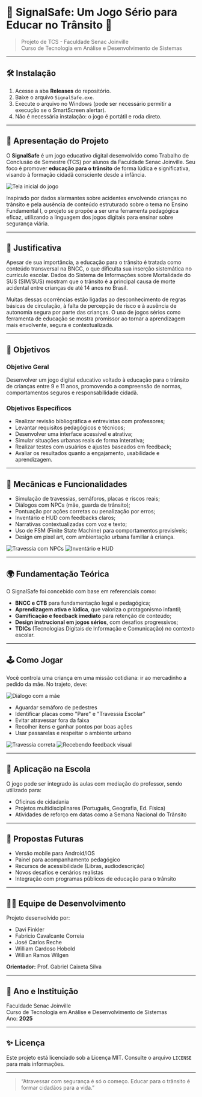 
# 🛑 SignalSafe: Um Jogo Sério para Educar no Trânsito 🚗

> Projeto de TCS - Faculdade Senac Joinville  
> Curso de Tecnologia em Análise e Desenvolvimento de Sistemas

---

## 🛠️ Instalação

1. Acesse a aba **Releases** do repositório.
2. Baixe o arquivo `SignalSafe.exe`.
3. Execute o arquivo no Windows (pode ser necessário permitir a execução se o SmartScreen alertar).
4. Não é necessária instalação: o jogo é portátil e roda direto.

---

## 🌟 Apresentação do Projeto

O **SignalSafe** é um jogo educativo digital desenvolvido como Trabalho de Conclusão de Semestre (TCS) por alunos da Faculdade Senac Joinville. Seu foco é promover **educação para o trânsito** de forma lúdica e significativa, visando à formação cidadã consciente desde a infância.

![Tela inicial do jogo](signal_safe_screenshots/screenshot_1.png)

Inspirado por dados alarmantes sobre acidentes envolvendo crianças no trânsito e pela ausência de conteúdo estruturado sobre o tema no Ensino Fundamental I, o projeto se propõe a ser uma ferramenta pedagógica eficaz, utilizando a linguagem dos jogos digitais para ensinar sobre segurança viária.

---

## 🚫 Justificativa

Apesar de sua importância, a educação para o trânsito é tratada como conteúdo transversal na BNCC, o que dificulta sua inserção sistemática no currículo escolar. Dados do Sistema de Informações sobre Mortalidade do SUS (SIM/SUS) mostram que o trânsito é a principal causa de morte acidental entre crianças de até 14 anos no Brasil.

Muitas dessas ocorrências estão ligadas ao desconhecimento de regras básicas de circulação, à falta de percepção de risco e à ausência de autonomia segura por parte das crianças. O uso de jogos sérios como ferramenta de educação se mostra promissor ao tornar a aprendizagem mais envolvente, segura e contextualizada.

---

## 🎯 Objetivos

### Objetivo Geral

Desenvolver um jogo digital educativo voltado à educação para o trânsito de crianças entre 9 e 11 anos, promovendo a compreensão de normas, comportamentos seguros e responsabilidade cidadã.

### Objetivos Específicos

- Realizar revisão bibliográfica e entrevistas com professores;
- Levantar requisitos pedagógicos e técnicos;
- Desenvolver uma interface acessível e atrativa;
- Simular situações urbanas reais de forma interativa;
- Realizar testes com usuários e ajustes baseados em feedback;
- Avaliar os resultados quanto a engajamento, usabilidade e aprendizagem.

---

## 🧩 Mecânicas e Funcionalidades

- Simulação de travessias, semáforos, placas e riscos reais;
- Diálogos com NPCs (mãe, guarda de trânsito);
- Pontuação por ações corretas ou penalização por erros;
- Inventário e HUD com feedbacks claros;
- Narrativas contextualizadas com voz e texto;
- Uso de FSM (Finite State Machine) para comportamentos previsíveis;
- Design em pixel art, com ambientação urbana familiar à criança.

![Travessia com NPCs](signal_safe_screenshots/screenshot_2.png)
![Inventário e HUD](signal_safe_screenshots/screenshot_3.png)

---

## 🌍 Fundamentação Teórica

O SignalSafe foi concebido com base em referenciais como:

- **BNCC e CTB** para fundamentação legal e pedagógica;
- **Aprendizagem ativa e lúdica**, que valoriza o protagonismo infantil;
- **Gamificação e feedback imediato** para retenção de conteúdo;
- **Design instrucional em jogos sérios**, com desafios progressivos;
- **TDICs** (Tecnologias Digitais de Informação e Comunicação) no contexto escolar.

---

## 🕹️ Como Jogar

Você controla uma criança em uma missão cotidiana: ir ao mercadinho a pedido da mãe. No trajeto, deve:

![Diálogo com a mãe](signal_safe_screenshots/screenshot_4.png)

- Aguardar semáforo de pedestres
- Identificar placas como "Pare" e "Travessia Escolar"
- Evitar atravessar fora da faixa
- Recolher itens e ganhar pontos por boas ações
- Usar passarelas e respeitar o ambiente urbano

![Travessia correta](signal_safe_screenshots/screenshot_5.png)
![Recebendo feedback visual](signal_safe_screenshots/screenshot_6.png)

---

## 🏫 Aplicação na Escola

O jogo pode ser integrado às aulas com mediação do professor, sendo utilizado para:

- Oficinas de cidadania
- Projetos multidisciplinares (Português, Geografia, Ed. Física)
- Atividades de reforço em datas como a Semana Nacional do Trânsito

---

## 🔁 Propostas Futuras

- Versão mobile para Android/iOS
- Painel para acompanhamento pedagógico
- Recursos de acessibilidade (Libras, audiodescrição)
- Novos desafios e cenários realistas
- Integração com programas públicos de educação para o trânsito

---

## 👨‍💻 Equipe de Desenvolvimento

Projeto desenvolvido por:

- Davi Finkler
- Fabricio Cavalcante Correia
- José Carlos Reche
- William Cardoso Hobold
- Willian Ramos Wilgen

**Orientador:** Prof. Gabriel Caixeta Silva

---

## 📅 Ano e Instituição

Faculdade Senac Joinville  
Curso de Tecnologia em Análise e Desenvolvimento de Sistemas  
Ano: **2025**

---

## ✨ Licença

Este projeto está licenciado sob a Licença MIT. Consulte o arquivo `LICENSE` para mais informações.

---

> “Atravessar com segurança é só o começo. Educar para o trânsito é formar cidadãos para a vida.”
